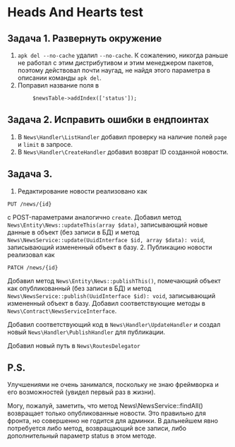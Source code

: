 # Heads And Hearts test

## Задача 1. Развернуть окружение

1. ```apk del --no-cache``` удалил ```--no-cache```.
К сожалению, никогда раньше не работал с этим дистрибутивом и этим менеджером пакетов, поэтому действовал почти наугад, не найдя этого параметра в описании команды ```apk del```.
2. Поправил название поля в
```
        $newsTable->addIndex(['status']);
```

## Задача 2. Исправить ошибки в ендпоинтах

1. В ```News\Handler\ListHandler``` добавил проверку на наличие полей ```page``` и ```limit``` в запросе.
2. В ```News\Handler\CreateHandler``` добавил возврат ID созданной новости.

## Задача 3.

1. Редактирование новости реализовано как
```
PUT /news/{id}
```
с POST-параметрами аналогично ```create```. Добавил метод ```News\Entity\News::updateThis(array $data)```, записывающий новые данные в объект (без записи в БД) и метод ```News\NewsService::update(UuidInterface $id, array $data): void```, записывающий измененный объект в базу.
2. Публикацию новости реализовал как 
```
PATCH /news/{id}
```
Добавил метод ```News\Entity\News::publishThis()```, помечающий объект как опубликованный (без записи в БД) и метод ```News\NewsService::publish(UuidInterface $id): void```, записывающий измененный объект в базу.
Добавил соответствующие методы в ```News\Contract\NewsServiceInterface```.

Добавил соответствующий код в ```News\Handler\UpdateHandler``` и создал новый ```News\Handler\PublishHandler``` для публикации.

Добавил новый путь в ```News\RoutesDelegator```

## P.S.

Улучшениями не очень занимался, поскольку не знаю фреймворка и его возможностей (увидел первый раз в жизни).

Могу, пожалуй, заметить, что метод News\NewsService::findAll() возвращает только опубликованные новости. Это правильно для фронта, но совершенно не годится для админки. В дальнейшем явно потребуется либо метод, возвращающий все записи, либо дополнительный параметр status в этом методе.
